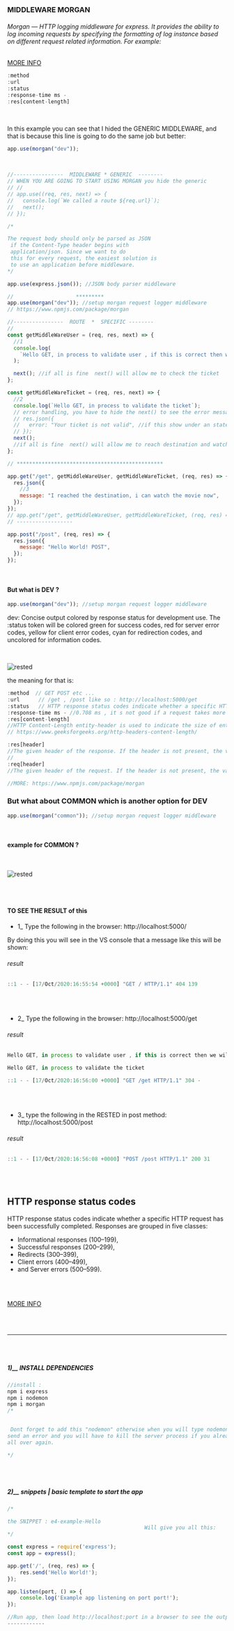 ### MIDDLEWARE MORGAN


###### Morgan — HTTP logging middleware for express. It provides the ability to log incoming requests by specifying the formatting of log instance based on different request related information. For example:

[MORE INFO](https://itnext.io/setup-logger-for-node-express-app-9ef4e8f73dac)

```javascript
:method
:url
:status
:response-time ms -
:res[content-length]
```

<br>

<p>In this example you can see that I hided the GENERIC MIDDLEWARE,
and that is because this line is going to do the same job  but better:
<br>
</p>

```javascript
app.use(morgan("dev"));
```

<br>

```javascript
//----------------  MIDDLEWARE * GENERIC  --------
// WHEN YOU ARE GOING TO START USING MORGAN you hide the generic
// //
// app.use((req, res, next) => {
//   console.log(`We called a route ${req.url}`);
//   next();
// });

/*

The request body should only be parsed as JSON
 if the Content-Type header begins with 
 application/json. Since we want to do 
 this for every request, the easiest solution is 
 to use an application before middleware.
*/

app.use(express.json()); //JSON body parser middleware

//                    *********
app.use(morgan("dev")); //setup morgan request logger middleware
// https://www.npmjs.com/package/morgan

//----------------  ROUTE  *  SPECIFIC --------
//
const getMiddleWareUser = (req, res, next) => {
  //1
  console.log(
    `Hello GET, in process to validate user , if this is correct then we will check the ticket`
  );

  next(); //if all is fine  next() will allow me to check the ticket
};

const getMiddleWareTicket = (req, res, next) => {
  //2
  console.log(`Hello GET, in process to validate the ticket`);
  // error handling, you have to hide the next() to see the error message.
  // res.json({
  //   error: "Your ticket is not valid", //if this show under an statement the user will not be able go to the next step
  // });
  next();
  //if all is fine  next() will allow me to reach destination and watch the movie
};

// ***********************************************

app.get("/get", getMiddleWareUser, getMiddleWareTicket, (req, res) => {
  res.json({
    //3
    message: "I reached the destination, i can watch the movie now",
  });
});
// app.get("/get", getMiddleWareUser, getMiddleWareTicket, (req, res) => {  in this line you can add as many middlewares you want
// ------------------

app.post("/post", (req, res) => {
  res.json({
    message: "Hello World! POST",
  });
});
```

  <br>

#### But what is DEV ?

```javascript
app.use(morgan("dev")); //setup morgan request logger middleware
```

<p>dev:
Concise output colored by response status for development use. The :status token will be colored green for success codes, red for server error codes, yellow for client error codes, cyan for redirection codes, and uncolored for information codes.</p>

<br>

![rested](img/dev-result.jpg)

<p>the meaning for that is:</p>

```javascript
:method  // GET POST etc ...
:url      // /get , /post like so : http://localhost:5000/get
:status   // HTTP response status codes indicate whether a specific HTTP request has been successfully completed or not
:response-time ms - //0.708 ms , it s not good if a request takes more than a second, and that is because if 1000 people make a request that take 1 seconds each one, it will make our IP very slow or block it completely(see the ddos attack on server)
:res[content-length]
//HTTP Content-Length entity-header is used to indicate the size of entity-body in decimal no of octets i.e. bytes and sent it to the recipient. It is a forbidden header name. Basically it is the number of bytes of data in the body of the request or response. The body comes after the blank line below the headers.
// https://www.geeksforgeeks.org/http-headers-content-length/

:res[header]
//The given header of the response. If the header is not present, the value will be displayed as "-" in the log.
//
:req[header]
//The given header of the request. If the header is not present, the value will be displayed as "-" in the log.

//MORE: https://www.npmjs.com/package/morgan
```

### But what about COMMON which is another option for DEV

```javascript
app.use(morgan("common")); //setup morgan request logger middleware
```

<br>

#### example for COMMON ?

<br>

![rested](img/common.jpg)

<br>
<br>

#### TO SEE THE RESULT of this

- 1\_ Type the following in the browser: http://localhost:5000/

<p>By doing this you will see in the VS console that a message like this will be shown:</p>

###### result

```javascript
::1 - - [17/Oct/2020:16:55:54 +0000] "GET / HTTP/1.1" 404 139
```

  <br>
<br>

- 2\_ Type the following in the browser: http://localhost:5000/get

###### result

```javascript
Hello GET, in process to validate user , if this is correct then we will check the ticket

Hello GET, in process to validate the ticket

::1 - - [17/Oct/2020:16:56:00 +0000] "GET /get HTTP/1.1" 304 -
```

<br>
<br>

- 3\_ type the following in the RESTED in post method: http://localhost:5000/post

###### result

```javascript
::1 - - [17/Oct/2020:16:56:08 +0000] "POST /post HTTP/1.1" 200 31
```

<br>
<br>

## HTTP response status codes

<p>HTTP response status codes indicate whether a specific HTTP request has been successfully completed. Responses are grouped in five classes:</p>

- Informational responses (100–199),
- Successful responses (200–299),
- Redirects (300–399),
- Client errors (400–499),
- and Server errors (500–599).

<br>
<br>

[MORE INFO](https://developer.mozilla.org/en-US/docs/Web/HTTP/Status)

<br>
<br>
<hr>
<br>
<br>

##### 1)\_\_ INSTALL DEPENDENCIES

```javascript
//install :
npm i express
npm i nodemon
npm i morgan
/*


 Dont forget to add this "nodemon" otherwise when you will type nodemon server.js , it will
send an error and you will have to kill the server process if you already typed the npm start and start
all over again.

*/

```

<br>
<br>

##### 2)\_\_ snippets | basic template to start the app

```javascript
/*

the SNIPPET : e4-example-Hello
                                            Will give you all this:
*/

const express = require('express');
const app = express();

app.get('/', (req, res) => {
    res.send('Hello World!');
});

app.listen(port, () => {
    console.log('Example app listening on port port!');
});

//Run app, then load http://localhost:port in a browser to see the output.
------------


```
